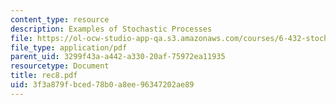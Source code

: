 ```yaml
---
content_type: resource
description: Examples of Stochastic Processes
file: https://ol-ocw-studio-app-qa.s3.amazonaws.com/courses/6-432-stochastic-processes-detection-and-estimation-spring-2004/3f3a879fbced78b0a8ee96347202ae89_rec8.pdf
file_type: application/pdf
parent_uid: 3299f43a-a442-a330-20af-75972ea11935
resourcetype: Document
title: rec8.pdf
uid: 3f3a879f-bced-78b0-a8ee-96347202ae89
---
```


